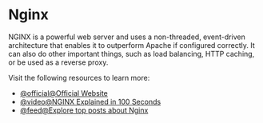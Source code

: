 # Nginx

NGINX is a powerful web server and uses a non-threaded, event-driven architecture that enables it to outperform Apache if configured correctly. It can also do other important things, such as load balancing, HTTP caching, or be used as a reverse proxy.

Visit the following resources to learn more:

- [@official@Official Website](https://nginx.org/)
- [@video@NGINX Explained in 100 Seconds](https://www.youtube.com/watch?v=JKxlsvZXG7c)
- [@feed@Explore top posts about Nginx](https://app.daily.dev/tags/nginx?ref=roadmapsh)
